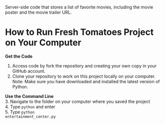 Server-side code that stores a list of favorite movies, including the movie poster and the movie trailer URL.

# How to Run Fresh Tomatoes Project on Your Computer

__Get the Code__ <br />
1. Access code by fork the repository and creating your own copy in your GitHub account. <br />
2. Clone your repository to work on this project locally on your computer. <br />
Note: Make sure you have downloaded and installed the latest version of Python.

__Use the Command Line__ <br />
3. Navigate to the folder on your computer where you saved the project <br />
4. Type <code>python</code> and enter <br />
5. Type <code>python entertainment_center.py</code>
